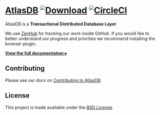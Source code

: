 # [AtlasDB](https://palantir.github.io/atlasdb/) [![Download](https://api.bintray.com/packages/palantir/releases/atlasdb/images/download.svg)](https://bintray.com/palantir/releases/atlasdb/_latestVersion) [![CircleCI](https://circleci.com/gh/palantir/atlasdb.svg?style=svg)](https://circleci.com/gh/palantir/atlasdb)
AtlasDB is a **Transactional Distributed Database Layer**

We use [ZenHub](https://www.zenhub.com/) for tracking our work inside GitHub. If you would like to better understand our progress and priorities we recommend installing the browser plugin.

[**View the full documentation ▸**](https://palantir.github.io/atlasdb/html/index.html)

## Contributing
Please see our docs on [Contributing to AtlasDB](https://palantir.github.io/atlasdb/html/miscellaneous/contributing.html)

## License
This project is made available under the [BSD License](https://github.com/palantir/atlasdb/blob/develop/LICENSE.txt).
